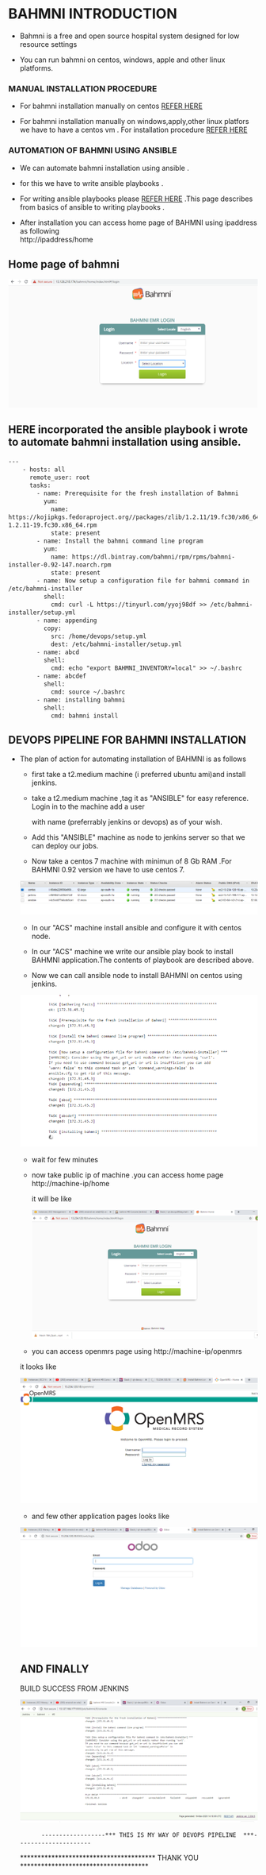 # BAHMNI INTRODUCTION

* Bahmni is a free and open source hospital system designed for low resource settings

* You can run bahmni on centos, windows, apple and other linux platforms.

### MANUAL INSTALLATION PROCEDURE

* For bahmni installation manually on centos [REFER HERE](https://bahmni.atlassian.net/wiki/spaces/BAH/pages/33128505/Install+Bahmni+on+CentOS)

* For bahmni installation manually on windows,apply,other linux platfors we have to have a centos vm . For installation procedure [REFER HERE](https://bahmni.atlassian.net/wiki/spaces/BAH/pages/1471284)

### AUTOMATION OF BAHMNI USING ANSIBLE

* We can automate bahmni installation using ansible .

* for this we have to write ansible playbooks .

* For writing ansible playbooks please [REFER HERE](https://docs.ansible.com/ansible/latest/user_guide/index.html) .This page describes from basics of ansible to writing playbooks . 

* After installation you can access home page of BAHMNI using ipaddress as following                                    
 http://ipaddress/home  
 
##  Home page of bahmni 

![preview](https://github.com/kslvvaraprasad/challange2/blob/master/images/bahmnihomepage.PNG)


##  HERE incorporated the ansible playbook i wrote to automate bahmni installation using ansible.


```
---
    - hosts: all
      remote_user: root
      tasks:
        - name: Prerequisite for the fresh installation of Bahmni
          yum:
            name: https://kojipkgs.fedoraproject.org//packages/zlib/1.2.11/19.fc30/x86_64/zlib-1.2.11-19.fc30.x86_64.rpm
            state: present
        - name: Install the bahmni command line program
          yum:
            name: https://dl.bintray.com/bahmni/rpm/rpms/bahmni-installer-0.92-147.noarch.rpm
            state: present
        - name: Now setup a configuration file for bahmni command in /etc/bahmni-installer
          shell:
            cmd: curl -L https://tinyurl.com/yyoj98df >> /etc/bahmni-installer/setup.yml
        - name: appending
          copy:
            src: /home/devops/setup.yml
            dest: /etc/bahmni-installer/setup.yml
        - name: abcd
          shell:
            cmd: echo "export BAHMNI_INVENTORY=local" >> ~/.bashrc
        - name: abcdef
          shell:
            cmd: source ~/.bashrc
        - name: installing bahmni
          shell:
            cmd: bahmni install

```
## DEVOPS PIPELINE FOR BAHMNI INSTALLATION

* The plan of action for automating installation of BAHMNI is as follows
   
   - first take a t2.medium machine (i preferred ubuntu ami)and install jenkins.   
   
   - take a t2.medium machine ,tag it as "ANSIBLE" for easy reference. Login in to the machine add a user          
          
       with name (preferrably jenkins or devops) as of your wish. 
  
   -  Add this "ANSIBLE" machine as node to jenkins server so that we can deploy our jobs.
    
   - Now take a centos 7 machine with minimun of 8 Gb RAM .For BAHMNI 0.92 version we have to use centos 7.

   ![preview](https://github.com/kslvvaraprasad/challange2/blob/master/images/3machines.PNG)

   - In our "ACS" machine install ansible and configure it with centos node.

   - In our "ACS" machine we write our ansible play book to install BAHMNI application.The contents of             playbook are described above.
  
    - Now we can call ansible node to install BAHMNI on centos using jenkins.
    
     ![Preview](./images/devops1.png)

    - wait for few minutes 
    
    
    - now take public ip of machine .you can access home page  http://machine-ip/home
    
       it will be like 

       ![Preview](./images/devops3.png)

    - you can access openmrs page using http://machine-ip/openmrs

    it looks like 

    ![Preview](./images/devops4.png)


    - and few other application pages looks like 

    ![Preview](./images/devops5.png)


  ## AND FINALLY 


    BUILD SUCCESS FROM JENKINS



    ![Preview](./images/devops6.png)


















            ------------------*** THIS IS MY WAY OF DEVOPS PIPELINE  ***---------------------


  ***************************************           THANK YOU        *************************************



